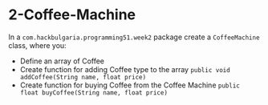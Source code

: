 # 2-Coffee-Machine

In a `com.hackbulgaria.programming51.week2` package create a `CoffeeMachine` class, where you:

* Define an array of Coffee
* Create function for adding Coffee type to the array `public void addCoffee(String name, float price)`
* Create function for buying Coffee from the Coffee Machine `public float buyCoffee(String name, float price)`